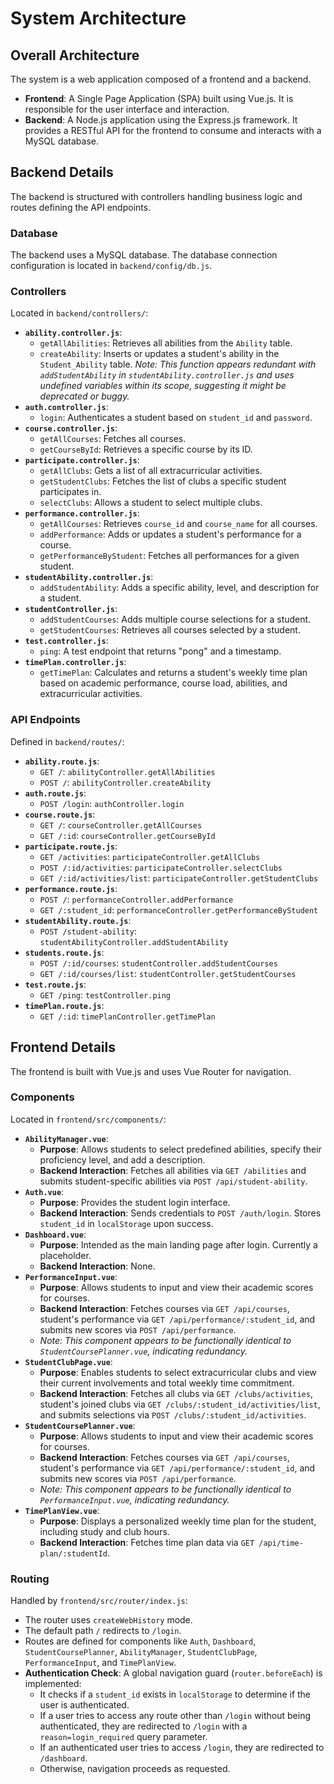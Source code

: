 # System Architecture

## Overall Architecture

The system is a web application composed of a frontend and a backend.
-   **Frontend**: A Single Page Application (SPA) built using Vue.js. It is responsible for the user interface and interaction.
-   **Backend**: A Node.js application using the Express.js framework. It provides a RESTful API for the frontend to consume and interacts with a MySQL database.

## Backend Details

The backend is structured with controllers handling business logic and routes defining the API endpoints.

### Database

The backend uses a MySQL database. The database connection configuration is located in `backend/config/db.js`.

### Controllers

Located in `backend/controllers/`:

-   **`ability.controller.js`**:
    -   `getAllAbilities`: Retrieves all abilities from the `Ability` table.
    -   `createAbility`: Inserts or updates a student's ability in the `Student_Ability` table. *Note: This function appears redundant with `addStudentAbility` in `studentAbility.controller.js` and uses undefined variables within its scope, suggesting it might be deprecated or buggy.*
-   **`auth.controller.js`**:
    -   `login`: Authenticates a student based on `student_id` and `password`.
-   **`course.controller.js`**:
    -   `getAllCourses`: Fetches all courses.
    -   `getCourseById`: Retrieves a specific course by its ID.
-   **`participate.controller.js`**:
    -   `getAllClubs`: Gets a list of all extracurricular activities.
    -   `getStudentClubs`: Fetches the list of clubs a specific student participates in.
    *   `selectClubs`: Allows a student to select multiple clubs.
-   **`performance.controller.js`**:
    *   `getAllCourses`: Retrieves `course_id` and `course_name` for all courses.
    *   `addPerformance`: Adds or updates a student's performance for a course.
    *   `getPerformanceByStudent`: Fetches all performances for a given student.
-   **`studentAbility.controller.js`**:
    *   `addStudentAbility`: Adds a specific ability, level, and description for a student.
-   **`studentController.js`**:
    *   `addStudentCourses`: Adds multiple course selections for a student.
    *   `getStudentCourses`: Retrieves all courses selected by a student.
-   **`test.controller.js`**:
    *   `ping`: A test endpoint that returns "pong" and a timestamp.
-   **`timePlan.controller.js`**:
    *   `getTimePlan`: Calculates and returns a student's weekly time plan based on academic performance, course load, abilities, and extracurricular activities.

### API Endpoints

Defined in `backend/routes/`:

-   **`ability.route.js`**:
    -   `GET /`: `abilityController.getAllAbilities`
    -   `POST /`: `abilityController.createAbility`
-   **`auth.route.js`**:
    -   `POST /login`: `authController.login`
-   **`course.route.js`**:
    -   `GET /`: `courseController.getAllCourses`
    -   `GET /:id`: `courseController.getCourseById`
-   **`participate.route.js`**:
    -   `GET /activities`: `participateController.getAllClubs`
    -   `POST /:id/activities`: `participateController.selectClubs`
    -   `GET /:id/activities/list`: `participateController.getStudentClubs`
-   **`performance.route.js`**:
    -   `POST /`: `performanceController.addPerformance`
    -   `GET /:student_id`: `performanceController.getPerformanceByStudent`
-   **`studentAbility.route.js`**:
    -   `POST /student-ability`: `studentAbilityController.addStudentAbility`
-   **`students.route.js`**:
    -   `POST /:id/courses`: `studentController.addStudentCourses`
    -   `GET /:id/courses/list`: `studentController.getStudentCourses`
-   **`test.route.js`**:
    -   `GET /ping`: `testController.ping`
-   **`timePlan.route.js`**:
    -   `GET /:id`: `timePlanController.getTimePlan`

## Frontend Details

The frontend is built with Vue.js and uses Vue Router for navigation.

### Components

Located in `frontend/src/components/`:

-   **`AbilityManager.vue`**:
    -   **Purpose**: Allows students to select predefined abilities, specify their proficiency level, and add a description.
    -   **Backend Interaction**: Fetches all abilities via `GET /abilities` and submits student-specific abilities via `POST /api/student-ability`.
-   **`Auth.vue`**:
    -   **Purpose**: Provides the student login interface.
    -   **Backend Interaction**: Sends credentials to `POST /auth/login`. Stores `student_id` in `localStorage` upon success.
-   **`Dashboard.vue`**:
    -   **Purpose**: Intended as the main landing page after login. Currently a placeholder.
    -   **Backend Interaction**: None.
-   **`PerformanceInput.vue`**:
    -   **Purpose**: Allows students to input and view their academic scores for courses.
    -   **Backend Interaction**: Fetches courses via `GET /api/courses`, student's performance via `GET /api/performance/:student_id`, and submits new scores via `POST /api/performance`.
    -   *Note: This component appears to be functionally identical to `StudentCoursePlanner.vue`, indicating redundancy.*
-   **`StudentClubPage.vue`**:
    -   **Purpose**: Enables students to select extracurricular clubs and view their current involvements and total weekly time commitment.
    -   **Backend Interaction**: Fetches all clubs via `GET /clubs/activities`, student's joined clubs via `GET /clubs/:student_id/activities/list`, and submits selections via `POST /clubs/:student_id/activities`.
-   **`StudentCoursePlanner.vue`**:
    -   **Purpose**: Allows students to input and view their academic scores for courses.
    -   **Backend Interaction**: Fetches courses via `GET /api/courses`, student's performance via `GET /api/performance/:student_id`, and submits new scores via `POST /api/performance`.
    -   *Note: This component appears to be functionally identical to `PerformanceInput.vue`, indicating redundancy.*
-   **`TimePlanView.vue`**:
    -   **Purpose**: Displays a personalized weekly time plan for the student, including study and club hours.
    -   **Backend Interaction**: Fetches time plan data via `GET /api/time-plan/:studentId`.

### Routing

Handled by `frontend/src/router/index.js`:

-   The router uses `createWebHistory` mode.
-   The default path `/` redirects to `/login`.
-   Routes are defined for components like `Auth`, `Dashboard`, `StudentCoursePlanner`, `AbilityManager`, `StudentClubPage`, `PerformanceInput`, and `TimePlanView`.
-   **Authentication Check**: A global navigation guard (`router.beforeEach`) is implemented:
    -   It checks if a `student_id` exists in `localStorage` to determine if the user is authenticated.
    -   If a user tries to access any route other than `/login` without being authenticated, they are redirected to `/login` with a `reason=login_required` query parameter.
    -   If an authenticated user tries to access `/login`, they are redirected to `/dashboard`.
    -   Otherwise, navigation proceeds as requested.
